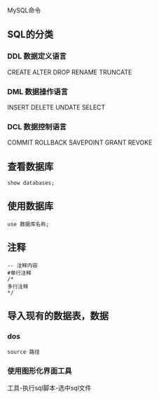 MySQL命令

## SQL的分类

### DDL 数据定义语言

CREATE ALTER DROP RENAME TRUNCATE

### DML 数据操作语言

INSERT DELETE UNDATE SELECT

### DCL 数据控制语言

COMMIT ROLLBACK SAVEPOINT GRANT REVOKE

## 查看数据库

```mysql
show databases;
```

## 使用数据库

```mysql
use 数据库名称;
```

## 注释

```mysql
-- 注释内容
#单行注释
/*
多行注释
*/
```

## 导入现有的数据表，数据

### dos

```mysql
source 路径
```

### 使用图形化界面工具

工具-执行sql脚本-选中sql文件
